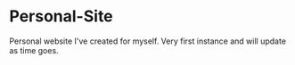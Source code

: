 # Personal-Site
Personal website I've created for myself. Very first instance and will update as time goes.
